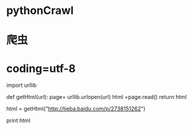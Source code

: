 # pythonCrawl
# 爬虫
# coding=utf-8
import urllib

def getHtml(url):
    page= urllib.urlopen(url)
    html =page.read()
    return html
    

html = getHtml("http://tieba.baidu.com/p/2738151262")

print html

